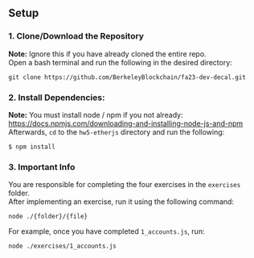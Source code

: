 ## Setup
### 1. Clone/Download the Repository
**Note:** Ignore this if you have already cloned the entire repo. \
Open a bash terminal and run the following in the desired directory:
```
git clone https://github.com/BerkeleyBlockchain/fa23-dev-decal.git
```

### 2. Install Dependencies:
**Note:** You must install node / npm if you not already: https://docs.npmjs.com/downloading-and-installing-node-js-and-npm \
Afterwards, ```cd``` to the ```hw5-etherjs``` directory and run the following:
```
$ npm install
```

### 3. Important Info
You are responsible for completing the four exercises in the ```exercises``` folder. \
After implementing an exercise, run it using the following command: 
```
node ./{folder}/{file}
```
For example, once you have completed ```1_accounts.js```, run: 
```
node ./exercises/1_accounts.js
```

